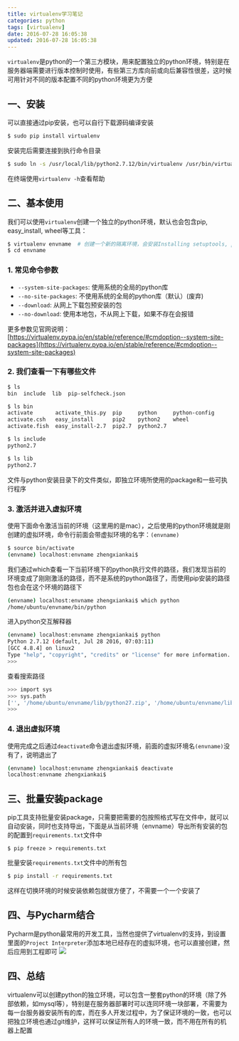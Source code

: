 ```yaml
---
title: virtualenv学习笔记
categories: python
tags: [virtualenv]
date: 2016-07-28 16:05:38
updated: 2016-07-28 16:05:38
---
```


`virtualenv`是python的一个第三方模块，用来配置独立的python环境，特别是在服务器端需要进行版本控制时使用，有些第三方库向前或向后兼容性很差，这时候可用针对不同的版本配置不同的python环境更为方便

<!-- more -->

## 一、安装
可以直接通过pip安装，也可以自行下载源码编译安装
```bash
$ sudo pip install virtualenv
```

安装完后需要连接到执行命令目录
```bash
$ sudo ln -s /usr/local/lib/python2.7.12/bin/virtualenv /usr/bin/virtualenv
```
在终端使用`virtualenv -h`查看帮助

## 二、基本使用
我们可以使用`virtualenv`创建一个独立的python环境，默认也会包含pip, easy_install, wheel等工具：
```bash
$ virtualenv envname  # 创建一个新的隔离环境，会安装Installing setuptools, pip, wheel...done.
$ cd envname
```

### 1. 常见命令参数
* `--system-site-packages`: 使用系统的全局的python库
* `--no-site-packages`: 不使用系统的全局的python库（默认）(废弃)
* `--download`: 从网上下载包预安装的包
* `--no-download`: 使用本地包，不从网上下载，如果不存在会报错

更多参数见官网说明：[https://virtualenv.pypa.io/en/stable/reference/#cmdoption--system-site-packages](https://virtualenv.pypa.io/en/stable/reference/#cmdoption--system-site-packages)


### 2. 我们查看一下有哪些文件
```bash
$ ls
bin  include  lib  pip-selfcheck.json

$ ls bin
activate       activate_this.py  pip     python     python-config
activate.csh   easy_install      pip2    python2    wheel
activate.fish  easy_install-2.7  pip2.7  python2.7

$ ls include
python2.7

$ ls lib
python2.7
```
文件与python安装目录下的文件类似，即独立环境所使用的package和一些可执行程序

### 3. 激活并进入虚拟环境
使用下面命令激活当前的环境（这里用的是mac），之后使用的python环境就是刚创建的虚拟环境，命令行前面会带虚拟环境的名字：`(envname)`
```bash
$ source bin/activate
(envname) localhost:envname zhengxiankai$
```

我们通过which查看一下当前环境下的python执行文件的路径，我们发现当前的环境变成了刚刚激活的路径，而不是系统的python路径了，而使用pip安装的路径包也会在这个环境的路径下
```bash
(envname) localhost:envname zhengxiankai$ which python
/home/ubuntu/envname/bin/python
```

进入python交互解释器
```bash
(envname) localhost:envname zhengxiankai$ python
Python 2.7.12 (default, Jul 28 2016, 07:03:11)
[GCC 4.8.4] on linux2
Type "help", "copyright", "credits" or "license" for more information.
>>>
```

查看搜索路径
```bash
>>> import sys
>>> sys.path
['', '/home/ubuntu/envname/lib/python27.zip', '/home/ubuntu/envname/lib/python2.7', '/home/ubuntu/envname/lib/python2.7/plat-linux2', '/home/ubuntu/envname/lib/python2.7/lib-tk', '/home/ubuntu/envname/lib/python2.7/lib-old', '/home/ubuntu/envname/lib/python2.7/lib-dynload', '/usr/local/lib/python2.7.12/lib/python2.7', '/usr/local/lib/python2.7.12/lib/python2.7/plat-linux2', '/usr/local/lib/python2.7.12/lib/python2.7/lib-tk', '/home/ubuntu/envname/lib/python2.7/site-packages']
>>>
```

### 4. 退出虚拟环境
使用完成之后通过`deactivate`命令退出虚拟环境，前面的虚拟环境名`(envname)`没有了，说明退出了
```bash
(envname) localhost:envname zhengxiankai$ deactivate
localhost:envname zhengxiankai$
```

## 三、批量安装package
pip工具支持批量安装package，只需要把需要的包按照格式写在文件中，就可以自动安装，同时也支持导出，下面是从当前环境（envname）导出所有安装的包的配置到`requirements.txt`文件中
```
$ pip freeze > requirements.txt
```

批量安装`requirements.txt`文件中的所有包
```bash
$ pip install -r requirements.txt
```
这样在切换环境的时候安装依赖包就很方便了，不需要一个一个安装了


## 四、与Pycharm结合
Pycharm是python最常用的开发工具，当然也提供了virtualenv的支持，到设置里面的`Project Interpreter`添加本地已经存在的虚拟环境，也可以直接创建，然后应用到工程即可
![](http://7xqzvt.com1.z0.glb.clouddn.com/001.png)

## 四、总结
virtualenv可以创建python的独立环境，可以包含一整套python的环境（除了外部依赖，如mysql等），特别是在服务器部署时可以连同环境一块部署，不需要为每一台服务器安装所有的库，而在多人开发过程中，为了保证环境的一致，也可以把独立环境也通过git维护，这样可以保证所有人的环境一致，而不用在所有的机器上配置
